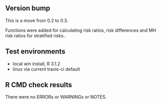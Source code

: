 ## Version bump

This is a move from 0.2 to 0.3.

Functions were added for calculating risk ratios, risk differences and MH risk ratios for stratified risks..

## Test environments

* local win install, R 3.1.2
* linux via current travis-ci default

## R CMD check results

There were no ERRORs or WARNINGs or NOTES.



